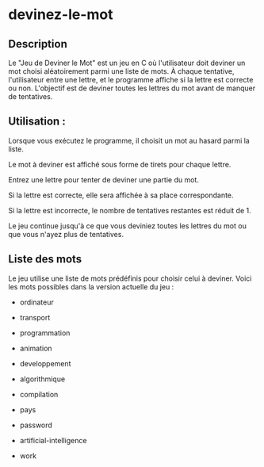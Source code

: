 # devinez-le-mot

## Description

Le "Jeu de Deviner le Mot" est un jeu en C où l'utilisateur doit deviner un mot choisi aléatoirement parmi une liste de mots. À chaque tentative, l'utilisateur entre une lettre, et le programme affiche si la lettre est correcte ou non. L'objectif est de deviner toutes les lettres du mot avant de manquer de tentatives.

## Utilisation :

Lorsque vous exécutez le programme, il choisit un mot au hasard parmi la liste.

Le mot à deviner est affiché sous forme de tirets pour chaque lettre.

Entrez une lettre pour tenter de deviner une partie du mot.

Si la lettre est correcte, elle sera affichée à sa place correspondante.

Si la lettre est incorrecte, le nombre de tentatives restantes est réduit de 1.

Le jeu continue jusqu'à ce que vous deviniez toutes les lettres du mot ou que vous n'ayez plus de tentatives.

## Liste des mots

Le jeu utilise une liste de mots prédéfinis pour choisir celui à deviner. Voici les mots possibles dans la version actuelle du jeu :

- ordinateur
  
- transport

- programmation

- animation

- developpement

- algorithmique

- compilation

- pays

- password

- artificial-intelligence

- work
